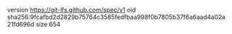 version https://git-lfs.github.com/spec/v1
oid sha256:9fcafbd2d2829b75764c3585fedfbaa998f0b7805b37f6a6aad4a02a21fd696d
size 654
